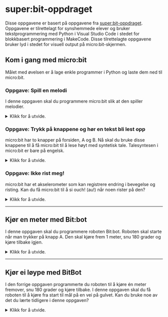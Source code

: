 # super:bit-oppdraget

Disse oppgavene er basert på oppgavene fra [super:bit-oppdraget](https://www.vitensenter.no/superbit/laerer/superbit-oppdraget/). Oppgavene er tilrettelagt for synshemmede elever og bruker tekstprogrammering med Python i Visual Studio Code i stedet for blokkbasert programmering i MakeCode. Disse tilrettelagte oppgavene bruker lyd i stedet for visuell output på micro:bit-skjermen.

## Kom i gang med micro:bit

Målet med øvelsen er å lage enkle programmer i Python og laste dem ned til micro:bit.

### Oppgave: Spill en melodi

I denne oppgaven skal du programmere micro:bit slik at den spiller melodier.

<details>
<summary>Klikk for å utvide.</summary>

**NB!**: Vær varsom med å bruke hodetelefoner når du bruker micro:bit med lyd (musikk eller syntetisk tale). Lydnivået kan være uforutsigbart.

**Tips 1**: Det kan være vanskelig for synshemmede elever å koble høyttalere til micro:bit. Vanligvis bruker man ledninger med krokodilleklemmer eller bananplugger til dette. I stedet går det an å bruke en enhet som består av en batteripakke, høyttaler (buzzer) og et spor der man kobler til micro:bit. Et eksempel på dette er 4tronix Music Box Mk2. Nye modeller av micro:bit (2020) har innbygget høyttaler.

Utstyr: micro:bit, høyttalere, Visual Studio Code.

#### Deloppgave A

Første oppgave er å lage et program som spiller melodier.

1. Opprett en ny fil (**Ctrl+N**).
2. Lagre filen (**Ctrl+S**). Gi filen et navn i feltet Filnavn og velg Python i feltet Filtype. (Eller skriv hele filnavnet direkte i feltet Filnavn, for eksempel melodi.py.) Alle Python-filer skal ha etternavnet .py. Da vet Visual Studio Code at du programmerer i Python.
3. Når du programmerer micro:bit, må programmet alltid starte med at du gjør micro:bit-modulene tilgjengelig for programmet ditt:

```
from microbit import *
```

4. Og for at micro:bit skal kunne spille en melodi, trenger du å importere music-modulen også:

```
import music
```

5. Nå skal du skrive setningen som gjør at micro:bit spiller melodien Happy birthday. Legg merke til at du må skrive navnet på melodien med store bokstaver (BIRTHDAY). La det gjerne være en blank linje mellom import-setningene og resten av programmet.

```
music.play(music.BIRTHDAY)
```

6. Lagre endringene du har gjort i programmet (**Ctrl+S**). Programmet ditt skal nå se slik ut:

```
from microbit import *
import music

music.play(music.BIRTHDAY)
```

7. Sørg for at micro:bit er koblet til PC-en med USB-kabelen som følger med.
8. Overfør programmet ditt til micro:bit med kommandoen **Ctrl+F5**. Når overføringen er ferdig etter noen få sekunder, vil micro:bit kjøre programmet. Du vil da høre melodien i høyttaleren.
9. Hvis du vil høre melodien en gang til, må du trykke på reset-knappen på baksiden av micro:bit. Da kjøres programmet på nytt.

#### Deloppgave B

Nå skal du utvide programmet ditt slik at det spiller to melodier etter hverandre i det uendelige.

1. Gå tilbake til programmet ditt (om nødvendig bruk **Ctrl+1**).
2. Finn tilbake til det stedet der du spilte av melodien BIRTHDAY. Lag en ny linje etter denne og skriv en tilsvarende linje. Men i stedet for BIRTHDAY skal du velge en melodi som heter POWER_UP.
3. Nå vil programmet spille to melodier etter hverandre. Men for at melodiene skal spilles uendelig, trenger du en løkke. I Python kan du lage en evig løkke ved å skrive while True etterfulgt av kolon.

    Setningen med while-løkka, må komme foran det som skal høre til løkka. Og alle instruksjonene som skal høre til løkka, må komme på ny linje med innrykk:

```
while True:
    music.play(music.BIRTHDAY)
    music.play(music.POWER_UP)
```

4. Lagre endringene du har gjort i programmet (**Ctrl+S**). Programmet ditt skal nå se omtrent slik ut:

```
from microbit import *
import music

while True:
    music.play(music.BIRTHDAY)
    music.play(music.POWER_UP)
```

5. Overfør programmet ditt til micro:bit med kommandoen **Ctrl+F5**.
6. Hva skjedde denne gangen?
7. Når du bruker en slik while-løkke vil programmet kjøre helt til du overfører et nytt program.

**Tips**: Hvis du har en nyere micro:bit, kan du avbryte programmet ved å holde inne reset-knappen på baksiden i 5 sekunder. Hvis ikke kan du koble fra høyttalerne for å slippe å høre melodiene hele tiden.
</details>

### Oppgave: Trykk på knappene og hør en tekst bli lest opp

micro:bit har to knapper på forsiden, A og B. Nå skal du bruke disse knappene til å få micro:bit til å lese høyt med syntetisk tale. Talesyntesen i micro:bit er bare på engelsk.

<details>
<summary>Klikk for å utvide.</summary>

**Tips 2**: Talesyntesen (speech) i micro:bit er ganske dårlig, men morsom å bruke likevel. Det kan være vanskelig å forstå hva den sier når du bruker små høyttalere som du finner på nyere modeller av micro:bit eller på 4tronix Music Box Mk2. Til talesyntesen er det bedre å bruke litt større høyttalere.

Utstyr: micro:bit, høyttalere, Visual Studio Code.

#### Deloppgave A

I denne oppgaven skal du programmere micro:bit slik at den leser opp en setning når du trykker knapp A.

1. Opprett en ny fil (**Ctrl+N**).
2. Lagre filen med et passende navn (**Ctrl+S**). Husk filetternavn .py.
3. Akkurat som i forrige oppgave, må vi starte med å importere micro:bit-modulene:

```
from microbit import *
```

4. For at micro:bit skal kunne bruke syntetisk tale, må du å importere speech-modulen også:

```
import speech
```

5. Etter disse to import-setningene, må du ha en while-løkke. Løkka gjør at programmet aldri stopper. Vi kan tenke oss at programmet kjører og kjører mens det følger med på hva du velger å gjøre. Hvis du trykker på knappen A, vil programmet være klar til å utføre de instruksjonene som du har valgt at knapp A skal gjøre.

```

while True:
```

6. Husk at det som skal høre til while-løkka, må ha innrykk.

7. Det neste du skal gjøre, er å bestemme hva som skal skje når knapp A trykkes. Vi trenger en if-setning. En if-setning består av ordet if etterfulgt av en betingelse eller et vilkår. Betingelsen avgjør om instruksjonene som hører til if-setningen skal utføres eller ikke. Hvis betingelsen er sann, vil instruksjonene utføres. Betingelsen du skal bruke her er om knapp A blir trykket eller ikke. Dette kan du skrive slik:

```
if button_a.is_pressed():
```

8. Nå har du nesten alt på plass. Det siste du trenger er selve instruksjonen som leser opp en setning med den syntetiske talen. Akkurat som med while-løkka, må alle instruksjonene som skal høre til if-setningen ha innrykk. Det som hører til while-løkka fikk ett innrykk. Det som hører til if-setningen får enda en innrykk.

    Du må bruke en funksjon som hører til modulen speech. Funksjonen heter say(). Inne i parentesen skriver du setningen omgitt av anførselstegn, for eksempel setningen "Hello world, how are you?". Siden funksjonen say hører til modulen speech, må du skrive speech og et punktum foran say:

```
speech.say("Hello world, how are you?")
```

9. Lagre endringene i programmet ditt (**Ctrl+S**). Programmet skal nå se omtrent slik ut:

```
from microbit import *
import speech

while True:
    if button_a.is_pressed():
        speech.say("Hello world, how are you?")
```

10. Overfør programmet ditt til micro:bit med kommandoen **Ctrl+F5**.
11. Hva skjer når du trykker på knapp A? Hva skjer hvis du ikke trykker på noen av knappene?

#### Deloppgave B

Nå skal du programmere micro:bit slik at den leser opp en annen setning når du trykker knapp B. Da vil du få et program som leser én setning for knapp A og en annen for knapp B. Gjør endringer i programmet fra deloppgave A slik at du får til dette. Tips: du trenger to if-setninger.

</details>

### Oppgave: Ikke rist meg!

micro:bit har et akselerometer som kan registrere endring i bevegelse og risting. Kan du få micro:bit til å si ouch! (au!) når noen rister på den?

<details>
<summary>Klikk for å utvide.</summary>

Utstyr: micro:bit, høyttalere, Visual Studio Code.

1. Opprett en ny fil (**Ctrl+N**).
2. Lagre filen med et passende navn (**Ctrl+S**). Husk filetternavn .py.
3. Denne oppgaven ligner mye på deloppgave A i forrige oppgave. Du trenger micro:bit-modulen og speech-modulen, en while-løkke og en if-setning. Og så skal du få micro:bit til å si "Ouch!". Men i stedet for at micro:bit skal si noe når du trykker knapp A, skal du få micro:bit til å si noe når du rister den.
4. For å finne ut om micro:bit ristes, trenger du en ny modul som kalles accelerometer. Et akselerometer er det samme som en bevegelsessensor. Modulen accelerometer har en funksjon som kalles was_gesture() og det er den som sjekker om micro:bit ristes. Du kan bruke dette i en if-setning slik:

```
if accelerometer.was_gesture("shake"):
```

5. Fullfør programmet på samme måte som du gjorde i forrige oppgave. Husk innrykk!
6. Overfør programmet ditt til micro:bit med kommandoen **Ctrl+F5**.
7. Hva skjer når du rister micro:bit?

</details>

---

## Kjør en meter med Bit:bot

I denne oppgaven skal du programmere roboten Bit:bot. Roboten skal starte når man trykker på knapp A. Den skal kjøre frem 1 meter, snu 180 grader og kjøre tilbake igjen.

<details>
<summary>Klikk for å utvide.</summary>

**NB!**: Denne oppgaven er laget for Bit:bot XL og gjelder ikke for modellen Bit:bot Classic.

**Tips**: For synshemmede elever er det en fordel at roboten ikke kjører for fort. Samtidig bør man unngå for lave hastigheter. Elektromotorene i roboten er ikke stabile når du kjører dem veldig langsomt. Vi anbefaler rundt 30% hastighet.

Utstyr: micro:bit, Bit:bot XL, Visual Studio Code.

### Deloppgave A

I første deloppgave skal du programmere roboten slik at den kjører én meter rett fram.

1. Lag en ny fil (**Ctrl+N**) i Visual Studio Code.
2. Lagre filen (**Ctrl+S**).
3. I tillegg til den vanlige import-setningen for micro:bit, trenger du en import-setning for modulen som inneholder Bit:bot-funksjonene:

```
from microbit import *
from bitbot import *
```

4. For å få roboten til å kjøre rett fram, kan du bruke en funksjon fra bitbot-modulen som heter goms() (go milliseconds). goms krever at du oppgir 3 såkalte argumenter, nemlig retning (FORWARD eller REVERSE), hastighet (0-100%) og tid (antall millisekunder). Det kan være lurt å velge en ikke altfor høy hastighet, for eksempel 30.

    Når du skal bruke funksjonene som hører til Bit:bot, begynner du setningene med bitbot etterfulgt av punktum. Deretter kommer selve funksjonen:

```
bitbot.goms(FORWARD, 30, <millisekunder>)
```

5. Hvilken verdi må du sette inn i stedet for millisekunder for at roboten skal gå én meter rett fram? Verdien skal altså oppgis i millisekunder. Hvor mye er det?
6. Programmet ditt skal nå se omtrent slik ut:

```
from microbit import *
from bitbot import *

bitbot.goms(FORWARD, 30, <millisekunder>)
```

7. Lagre programmet ditt, koble til micro:bit og overfør med **Ctrl+F5**.
8. Pass på at roboten er avslått. Koble USB-ledningen fra micro:bit og sett den inn i sporet på roboten slik at de to knappene (A og B) vender framover.
9. Sett roboten på gulvet og slå den på med bryteren på baksiden. (Trykk på reset-knappen på baksiden av micro:bit, hvis roboten ikke starter automatisk.)
10. Hvor langt kjørte roboten? For kort eller for langt? Hva må du gjøre for å få roboten til å komme nærmere en meter?

### Deloppgave B

I denne deloppgaven skal du endre litt på programmet ditt slik at roboten ikke kjører før du trykker på knapp A. Bruk det du har lært om if-setninger til å løse oppgaven.

### Deloppgave C

I denne siste deloppgaven skal du bygge videre på programmet ditt. Nå skal du programmere roboten slik at den i tillegg til å kjøre én meter rett fram, skal snu 180 grader og kjøre tilbake til utgangspunktet.

1. Hva vil det egentlig si å snu roboten 180 grader? Hvor mange grader er det i en halvsirkel?

2. Modulen bitbot har en funksjon som kalles spinms() (spin milliseconds). Den kan du bruke for å snu roboten. spinms() krever 3 argumenter, nemlig retning (RIGHT eller LEFT), hastighet (0-100%) og tid (antall millisekunder). Du må da skrive:

```
bitbot.spinms(<retning>, 30, <millisekunder>)
```

3. Vi kan beholde samme hastighet som før, det vil si 30. Spiller det noen rolle om du snur roboten mot høyre eller venstre? Hvilken verdi må du sette inn for millisekunder?

4. Når roboten har snudd 180 grader, skal den kjøre rett fram tilbake til utgangspunktet. Funksjonen for å kjøre rett fram har du allerede brukt en gang. Hvordan må du bruke denne funksjonen denne gang?

5. Lagre programmet ditt.
6. Slå av roboten og sett micro:bit inn i roboten igjen. Koble USB-kabelen til micro:bit og overfør programmet med **Ctrl+F5**.
7. Koble USB-kabelen fra micro:bit. Sett roboten på gulvet og slå den på med bryteren på baksiden.
8. Hva gjorde roboten da den skulle snu 180 grader? Kom den tilbake til utgangspunktet? Hva må du gjøre hvis det er nødvendig å gjøre forbedringer i programmet ditt?

</details>

---

## Kjør ei løype med BitBot

I den forrige oppgaven programmerte du roboten til å kjøre én meter fremover, snu 180 grader og kjøre tilbake. I denne oppgaven skal du få roboten til å kjøre fra start til mål på en vei på gulvet. Kan du bruke noe av det du lærte tidligere i denne oppgaven?

<details>
<summary>Klikk for å utvide.</summary>

Utstyr: micro:bit, Bit:bot XL, Visual Studio Code, sort elektrikertape.

![Vei med elektrikertape](https://github.com/oivron/komme-i-gang-microbit/blob/master/img/vei-med-elektrikertape.jpg)

**Tips**: super:bit-matta kan være vanskelig å få oversikt over for synshemmede elever. Det kan være bedre å bruke et litt mer avgrenset område til å kjøre roboten i (se bildet).
- Merk opp en vei med svart tape (gjerne elektrikertape). Legg en hyssing- eller garntråd under tapen. Da er det lettere å kjenne hvor tapen går.
- La veien avgrenses av to streker med tape med ca. 20 cm avstand.
- La veien gå ca. 50 cm rett fram.
- Legg inn en 90 graders sving mot høyre.
- La veien fortsette rett fram ca 30 cm.
- Legg inn en ny 90 graders sving mot høyre.
- La til slutt veien gå ca. 50 cm rett fram til mål.

1. Lag en ny fil (**Ctrl+N**) i Visual Studio Code.
2. Lagre filen (**Ctrl+S**).
3. Du trenger den vanlige import-setningen for micro:bit og import-setning for bitbot-modulen:

```
from microbit import *
from bitbot import *
```
4. Bruk det du har lært i forrige oppgave til å kjøre roboten langs veien fra start til mål.
5. Hvor lang er den første rette veistrekningen? Bruk gjerne målebånd eller tommestokk.
6. Hvor mange grader er den første svingen?
7. Lagre endringer i programmet ditt.
8. Slå av roboten og sett micro:bit inn i roboten. Koble USB-kabelen til micro:bit og overfør programmet med **Ctrl+F5**.
9. Koble USB-kabelen fra micro:bit. Sett roboten på gulvet der veien starter. Slå på roboten med bryteren på baksiden.
10. Klarte roboten å følge veien fra start til mål? Gjør nødvendige endringer hvis roboten ikke fulgte veien fra start til mål.
